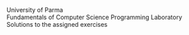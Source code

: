 University of Parma<br>
Fundamentals of Computer Science Programming Laboratory<br>
Solutions to the assigned exercises<br>
